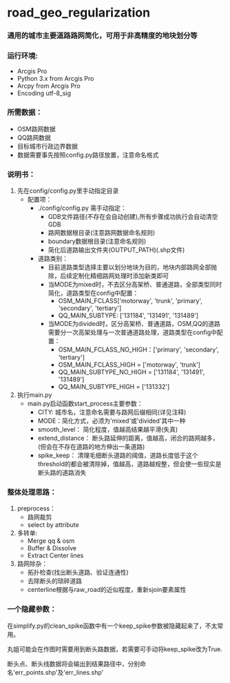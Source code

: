 # road_geo_regularization
### 通用的城市主要道路路网简化，可用于非高精度的地块划分等

### 运行环境:
- Arcgis Pro
- Python 3.x from Arcgis Pro 
- Arcpy from Arcgis Pro
- Encoding utf-8_sig

### 所需数据：
- OSM路网数据
- QQ路网数据
- 目标城市行政边界数据
- 数据需要事先按照config.py路径放置，注意命名格式

### 说明书：
1. 先在config/config.py里手动指定目录
    - 配置项：
        - ./config/config.py 需手动指定：
            - GDB文件路径(不存在会自动创建),所有步骤成功执行会自动清空GDB
            - 路网数据根目录(注意路网数据命名规则)
            - boundary数据根目录(注意命名规则)
            - 简化后道路输出文件夹(OUTPUT_PATH)(.shp文件)
        - 道路类别：
            - 目前道路类型选择主要以划分地块为目的，地块内部路网全部抛除，后续定制化精细路网处理时添加新类即可
            - 当MODE为mixed时，不去区分高架桥、普通道路，全部类型同时简化，道路类型在config中配置：
                - OSM_MAIN_FCLASS['motorway', 'trunk', 'primary', 'secondary', 'tertiary']
                - QQ_MAIN_SUBTYPE: ['131184', '131491', '131489']
            - 当MODE为divided时，区分高架桥、普通道路，OSM,QQ的道路需要分一次高架处理与一次普通道路处理，道路类型在config中配置：
                - OSM_MAIN_FCLASS_NO_HIGH：['primary', 'secondary', 'tertiary']
                - OSM_MAIN_FCLASS_HIGH = ['motorway', 'trunk']
                - QQ_MAIN_SUBTYPE_NO_HIGH = ['131184', '131491', '131489']
                - QQ_MAIN_SUBTYPE_HIGH = ['131332']
2. 执行main.py
    - main.py启动函数start_process主要参数：
        - CITY: 城市名，注意命名需要与路网后缀相同(详见注释)
        - MODE：简化方式，必须为'mixed'或'divided'其中一种
        - smooth_level： 简化程度，值越高结果越平滑(失真)
        - extend_distance： 断头路延伸的距离，值越高，闭合的路网越多，(但会在不存在道路的地方伸出一条道路)
        - spike_keep： 清理毛细断头道路的阈值，道路长度低于这个threshold的都会被清除掉，值越高，道路越规整，但会使一些现实是断头路的道路消失

### 整体处理思路：
1.  preprocess：
    - 路网裁剪
    - select by attribute 
2.  多转单:
    - Merge qq & osm
    - Buffer & Dissolve
    - Extract Center lines
3.  路网除杂：
    - 拓扑检查(找出断头道路、验证连通性)
    - 去除断头的琐碎道路
    - centerline根据与raw_road的近似程度，重新sjoin要素属性

### 一个隐藏参数：
在simplify.py的clean_spike函数中有一个keep_spike参数被隐藏起来了，不太常用。

丸姐可能会在作图时需要用到断头路数据，若需要可手动将keep_spike改为True.

断头点、断头线数据将会输出到结果路径中，分别命名'err_points.shp'及'err_lines.shp'